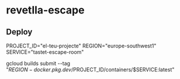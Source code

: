 # revetlla-escape

## Deploy
PROJECT_ID="el-teu-projecte"
REGION="europe-southwest1"
SERVICE="tastet-escape-room"

gcloud builds submit --tag \
  "$REGION-docker.pkg.dev/$PROJECT_ID/containers/$SERVICE:latest"
